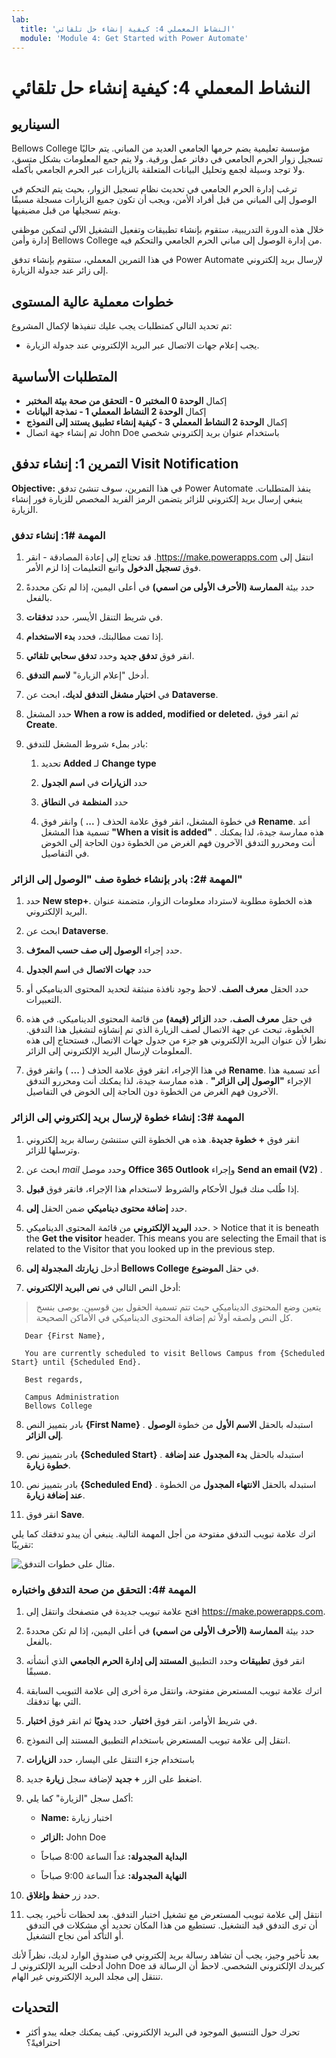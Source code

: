 ```yaml
---
lab:
  title: 'النشاط المعملي 4: كيفية إنشاء حل تلقائي'
  module: 'Module 4: Get Started with Power Automate'
---
```


# <a name="lab-4-how-to-build-an-automated-solution"></a>النشاط المعملي 4: كيفية إنشاء حل تلقائي

## <a name="scenario"></a>السيناريو

Bellows College مؤسسة تعليمية يضم حرمها الجامعي العديد من المباني. يتم حاليًا تسجيل زوار الحرم الجامعي في دفاتر عمل ورقية. ولا يتم جمع المعلومات بشكل متسق، ولا توجد وسيلة لجمع وتحليل البيانات المتعلقة بالزيارات عبر الحرم الجامعي بأكمله.

ترغب إدارة الحرم الجامعي في تحديث نظام تسجيل الزوار، بحيث يتم التحكم في الوصول إلى المباني من قبل أفراد الأمن، ويجب أن تكون جميع الزيارات مسجلة مسبقًا ويتم تسجيلها من قبل مضيفيها.

خلال هذه الدورة التدريبية، ستقوم بإنشاء تطبيقات وتفعيل التشغيل الآلي لتمكين موظفي إدارة وأمن Bellows College من إدارة الوصول إلى مباني الحرم الجامعي والتحكم فيه.

في هذا التمرين المعملي، ستقوم بإنشاء تدفق Power Automate لإرسال بريد إلكتروني إلى زائر عند جدولة الزيارة.

## <a name="high-level-lab-steps"></a>خطوات معملية عالية المستوى

تم تحديد التالي كمتطلبات يجب عليك تنفيذها لإكمال المشروع:

- يجب إعلام جهات الاتصال عبر البريد الإلكتروني عند جدولة الزيارة.

## <a name="prerequisites"></a>المتطلبات الأساسية

- إكمال **الوحدة 0 المختبر 0 - التحقق من صحة بيئة المختبر**
- إكمال **الوحدة 2 النشاط المعملي 1 - نمذجة البيانات**
- إكمال **الوحدة 2 النشاط المعملي 3 - كيفية إنشاء تطبيق يستند إلى النموذج**
- تم إنشاء جهة اتصال John Doe باستخدام عنوان بريد إلكتروني شخصي

## <a name="exercise-1-create-visit-notification-flow"></a>التمرين 1: إنشاء تدفق Visit Notification

**Objective:** في هذا التمرين، سوف تنشئ تدفق Power Automate ينفذ المتطلبات. ينبغي إرسال بريد إلكتروني للزائر يتضمن الرمز الفريد المخصص للزيارة فور إنشاء الزيارة.

### <a name="task-1-create-a-flow"></a>المهمة \#1: إنشاء تدفق

1.  انتقل إلى ⁧<https://make.powerapps.com>⁩. قد تحتاج إلى إعادة المصادقة - انقر فوق **تسجيل الدخول** واتبع التعليمات إذا لزم الأمر.

2.  حدد بيئة **الممارسة (الأحرف الأولى من اسمي)** في أعلى اليمين، إذا لم تكن محددةً بالفعل.

3.  في شريط التنقل الأيسر، حدد **تدفقات**.

4.  إذا تمت مطالبتك، فحدد **بدء الاستخدام**.

5.  انقر فوق **تدفق جديد** وحدد **تدفق سحابي تلقائي**.

6.  أدخل "إعلام الزيارة" **لاسم التدفق**.

7.  في **اختيار مشغل التدفق لديك**، ابحث عن **Dataverse**.

8.  حدد المشغل **When a row is added, modified or deleted**، ثم انقر فوق **Create**.

9.  بادر بملء شروط المشغل للتدفق:

    1.  تحديد **Added** لـ **Change type**

    2.  حدد **الزيارات** في **اسم الجدول**

    3.  حدد **المنظمة** في **النطاق**

    4.  في خطوة المشغل، انقر فوق علامة الحذف ( **...** ) وانقر فوق **Rename**. أعد تسمية هذا المشغل **"When a visit is added"** . هذه ممارسة جيدة، لذا يمكنك أنت ومحررو التدفق الآخرون فهم الغرض من الخطوة دون الحاجة إلى الخوض في التفاصيل.

### <a name="task-2-create-a-step-to-get-the-visitor-row"></a>المهمة \#2: بادر بإنشاء خطوة صف "الوصول إلى الزائر"

1.  حدد **New step+**. هذه الخطوة مطلوبة لاسترداد معلومات الزوار، متضمنة عنوان البريد الإلكتروني.

2.  ابحث عن **Dataverse**.

3.  حدد إجراء **الوصول إلى صف حسب المعرّف**.

4.  حدد **جهات الاتصال** في **اسم الجدول**

5.  حدد الحقل **معرف الصف**. لاحظ وجود نافذة منبثقة لتحديد المحتوى الديناميكي أو التعبيرات.

6.  في حقل **معرف الصف**، حدد **الزائر (قيمة)** من قائمة المحتوى الديناميكي. في هذه الخطوة، تبحث عن جهة الاتصال لصف الزيارة الذي تم إنشاؤه لتشغيل هذا التدفق. نظرا لأن عنوان البريد الإلكتروني هو جزء من جدول جهات الاتصال، فستحتاج إلى هذه المعلومات لإرسال البريد الإلكتروني إلى الزائر.

7.  في هذا الإجراء، انقر فوق علامة الحذف ( **...** ) وانقر فوق **Rename**.
        أعد تسمية هذا الإجراء **"الوصول إلى الزائر"** . هذه ممارسة جيدة، لذا يمكنك أنت ومحررو التدفق الآخرون فهم الغرض من الخطوة دون الحاجة إلى الخوض في التفاصيل.

### <a name="task-3-create-a-step-to-send-an-email-to-the-visitor"></a>المهمة \#3: إنشاء خطوة لإرسال بريد إلكتروني إلى الزائر

1.  انقر فوق **+ خطوة جديدة**. هذه هي الخطوة التي ستنشئ رسالة بريد إلكتروني وترسلها للزائر.

2.  ابحث عن *mail* وحدد موصل **Office 365 Outlook** وإجراء **Send an email (V2)** .

3.  إذا طُلب منك قبول الأحكام والشروط لاستخدام هذا الإجراء، فانقر فوق **قبول**.

4.  حدد **إضافة محتوى ديناميكي** ضمن الحقل **إلى**. 
    
5.  حدد **البريد الإلكتروني** من قائمة المحتوى الديناميكي.
        > Notice that it is beneath the **Get the visitor** header. This means you
        are selecting the Email that is related to the Visitor that you looked
        up in the previous step.

6.  أدخل **زيارتك المجدولة إلى Bellows College** في حقل **الموضوع**.

7.  أدخل النص التالي في **نص البريد الإلكتروني**:

>   يتعين وضع المحتوى الديناميكي حيث تتم تسمية الحقول بين قوسين. يوصى بنسخ كل النص ولصقه أولاً ثم إضافة المحتوى الديناميكي في الأماكن الصحيحة.

~~~~~~~~~~~~~~~~~~~~~~~~~~~~~~~~~~~~~~~~~~~~~~~~~~~~~~~~~~~~~~~~~~~~~~~~~~~~~~~~
   Dear {First Name},

   You are currently scheduled to visit Bellows Campus from {Scheduled Start} until {Scheduled End}.

   Best regards,

   Campus Administration
   Bellows College
~~~~~~~~~~~~~~~~~~~~~~~~~~~~~~~~~~~~~~~~~~~~~~~~~~~~~~~~~~~~~~~~~~~~~~~~~~~~~~~~

8.  بادر بتمييز النص **{First Name}** . استبدله بالحقل **الاسم الأول** من خطوة **الوصول إلى الزائر**.

9.  بادر بتمييز نص **{Scheduled Start}** . استبدله بالحقل **بدء المجدول** **عند إضافة خطوة زيارة**.

10.  بادر بتمييز نص **{Scheduled End}** . استبدله بالحقل **الانتهاء المجدول** من الخطوة **عند إضافة زيارة**.

11.  انقر فوق **Save**.

اترك علامة تبويب التدفق مفتوحة من أجل المهمة التالية. ينبغي أن يبدو تدفقك كما يلي تقريبًا:

![مثال على خطوات التدفق.](media/4-Flow.png)

### <a name="task-4-validate-and-test-the-flow"></a>المهمة \#4: التحقق من صحة التدفق واختباره

1.  افتح علامة تبويب جديدة في متصفحك وانتقل إلى <https://make.powerapps.com>.

2.  حدد بيئة **الممارسة (الأحرف الأولى من اسمي)** في أعلى اليمين، إذا لم تكن محددةً بالفعل.

3.  انقر فوق **تطبيقات** وحدد التطبيق **المستند إلى إدارة الحرم الجامعي** الذي أنشأته مسبقًا.

3.  اترك علامة تبويب المستعرض مفتوحة، وانتقل مرة أخرى إلى علامة التبويب السابقة التي بها تدفقك.

4.  في شريط الأوامر، انقر فوق **اختبار**. حدد **يدويًا** ثم انقر فوق **اختبار**.

5.  انتقل إلى علامة تبويب المستعرض باستخدام التطبيق المستند إلى النموذج. 

6.  باستخدام جزء التنقل على اليسار، حدد **الزيارات**

6. اضغط على الزر **+ جديد** لإضافة سجل **زيارة** جديد.

7. أكمل سجل "الزيارة" كما يلي:

    -   **Name:** اختبار زيارة

    -   **الزائر:** John Doe

    -   **البداية المجدولة:** غداً الساعة 8:00 صباحاً

    -   **النهاية المجدولة:** غداً الساعة 9:00 صباحاً

8. حدد زر **حفظ وإغلاق**.

9. انتقل إلى علامة تبويب المستعرض مع تشغيل اختبار التدفق. بعد لحظات تأخير، يجب أن ترى التدفق قيد التشغيل. تستطيع من هذا المكان تحديد أي مشكلات في التدفق أو التأكد أمن نجاح التشغيل.

بعد تأخير وجيز، يجب أن تشاهد رسالة بريد إلكتروني في صندوق الوارد لديك، نظراً لأنك أدخلت البريد الإلكتروني لـ John Doe كبريدك الإلكتروني الشخصي. لاحظ أن الرسالة قد تنتقل إلى مجلد البريد الإلكتروني غير الهام.

## <a name="challenges"></a>التحديات

- تحرك حول التنسيق الموجود في البريد الإلكتروني. كيف يمكنك جعله يبدو أكثر احترافيةً؟